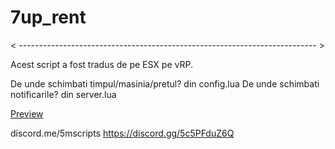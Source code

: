 # 7up_rent

< -------------------------------------------------------------------------- > 


Acest script a fost tradus de pe ESX pe vRP.

De unde schimbati timpul/masinia/pretul? din config.lua
De unde schimbati notificarile? din server.lua

[Preview](https://streamable.com/k4mwh9)

discord.me/5mscripts
https://discord.gg/5c5PFduZ6Q

